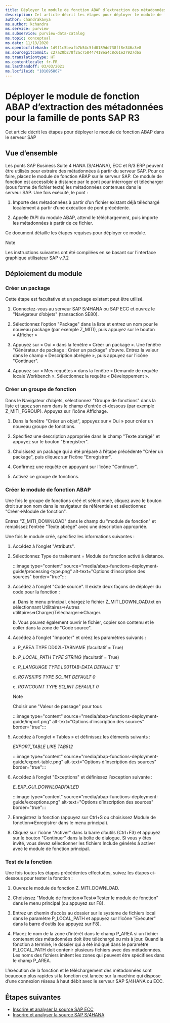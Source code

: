 ```yaml
---
title: Déployer le module de fonction ABAP d’extraction des métadonnées pour la famille de ponts SAP R3 dans Azure Purview
description: Cet article décrit les étapes pour déployer le module de fonction ABAP dans le serveur SAP
author: chandrakavya
ms.author: kchandra
ms.service: purview
ms.subservice: purview-data-catalog
ms.topic: conceptual
ms.date: 11/13/2020
ms.openlocfilehash: 1d9f1c5beafb7b54c5fd0189dd738ff8e346a3e8
ms.sourcegitcommit: c27a20b278f2ac758447418ea4c8c61e27927d6a
ms.translationtype: HT
ms.contentlocale: fr-FR
ms.lasthandoff: 03/03/2021
ms.locfileid: "101695867"
---
```

# <a name="deploy-the-metadata-extraction-abap-function-module-for-the-sap-r3-family-of-bridges"></a>Déployer le module de fonction ABAP d’extraction des métadonnées pour la famille de ponts SAP R3 
Cet article décrit les étapes pour déployer le module de fonction ABAP dans le serveur SAP
## <a name="overview"></a>Vue d’ensemble 

Les ponts SAP Business Suite 4 HANA (S/4HANA), ECC et R/3 ERP peuvent être utilisés pour extraire des métadonnées à partir du serveur SAP. Pour ce faire, placez le module de fonction ABAP sur le serveur SAP. Ce module de fonction est accessible à distance par le pont pour interroger et télécharger (sous forme de fichier texte) les métadonnées contenues dans le serveur SAP.
Une fois exécuté, le pont :

1.  Importe des métadonnées à partir d’un fichier existant déjà téléchargé localement à partir d’une exécution de pont précédente.

2.  Appelle l’API du module ABAP, attend le téléchargement, puis importe les métadonnées à partir de ce fichier.

Ce document détaille les étapes requises pour déployer ce module.

> [!Note] 
>Les instructions suivantes ont été compilées en se basant sur l’interface graphique utilisateur SAP v.7.2

## <a name="deployment-of-the-module"></a>Déploiement du module 

### <a name="create-a-package"></a>Créer un package 

Cette étape est facultative et un package existant peut être utilisé.

1.  Connectez-vous au serveur SAP S/4HANA ou SAP ECC et ouvrez le \"Navigateur d’objets\" (transaction SE80).

2.  Sélectionnez l’option \"Package\" dans la liste et entrez un nom pour le nouveau package (par exemple Z\_MITI), puis appuyez sur le bouton « Afficher »

3.  Appuyez sur « Oui » dans la fenêtre « Créer un package ». Une fenêtre \"Générateur de package : Créer un package\" s’ouvre. Entrez la valeur dans le champ « Description abrégée », puis appuyez sur l’icône \"Continuer\".

4.  Appuyez sur « Mes requêtes » dans la fenêtre « Demande de requête locale Workbench ». Sélectionnez la requête « Développement ».

### <a name="create-a-function-group"></a>Créer un groupe de fonction 

Dans le Navigateur d’objets, sélectionnez \"Groupe de fonctions\" dans la liste et tapez son nom dans le champ d’entrée ci-dessous (par exemple Z\_MITI\_FGROUP). Appuyez sur l’icône Affichage.

1.  Dans la fenêtre \"Créer un objet\", appuyez sur « Oui » pour créer un nouveau groupe de fonctions.

2.  Spécifiez une description appropriée dans le champ \"Texte abrégé\" et appuyez sur le bouton \"Enregistrer\".

3.  Choisissez un package qui a été préparé à l’étape précédente \"Créer un package\", puis cliquez sur l’icône \"Enregistrer\".

4.  Confirmez une requête en appuyant sur l’icône \"Continuer\".

5.  Activez ce groupe de fonctions.

### <a name="create-the-abap-function-module"></a>Créer le module de fonction ABAP 

Une fois le groupe de fonctions créé et sélectionné, cliquez avec le bouton droit sur son nom dans le navigateur de référentiels et sélectionnez \"Créer=\>Module de fonction\".

Entrez \"Z\_MITI\_DOWNLOAD\" dans le champ du \"module de fonction\" et remplissez l’entrée \"Texte abrégé\" avec une description appropriée.

Une fois le module créé, spécifiez les informations suivantes :

1.  Accédez à l’onglet \"Attributs\".

2.  Sélectionnez Type de traitement = Module de fonction activé à distance.

    :::image type="content" source="media/abap-functions-deployment-guide/processing-type.png" alt-text="Options d’inscription des sources" border="true":::

3.  Accédez à l’onglet \"Code source\". Il existe deux façons de déployer du code pour la fonction :

    a.  Dans le menu principal, chargez le fichier Z\_MITI\_DOWNLOAD.txt en sélectionnant Utilitaires=\>Autres utilitaires=\>Charger/Télécharger=\>Charger.

    b.  Vous pouvez également ouvrir le fichier, copier son contenu et le coller dans la zone de \"Code source\".

4.  Accédez à l’onglet \"Importer\" et créez les paramètres suivants :

    a.  P\_AREA TYPE DD02L-TABNAME (facultatif = True)

    b.  *P\_LOCAL\_PATH TYPE STRING* (facultatif = True)

    c.  *P\_LANGUAGE TYPE L001TAB-DATA DEFAULT \'E\'*

    d.  *ROWSKIPS TYPE SO\_INT DEFAULT 0*

    e.  *ROWCOUNT TYPE SO\_INT DEFAULT 0*

    > [!Note]
    > Choisir une \"Valeur de passage\" pour tous

    :::image type="content" source="media/abap-functions-deployment-guide/import.png" alt-text="Options d’inscription des sources" border="true":::

5.  Accédez à l’onglet « Tables » et définissez les éléments suivants :

    *EXPORT\_TABLE LIKE TAB512*

    :::image type="content" source="media/abap-functions-deployment-guide/export-table.png" alt-text="Options d’inscription des sources" border="true":::

6.  Accédez à l’onglet \"Exceptions\" et définissez l’exception suivante :

    *E\_EXP\_GUI\_DOWNLOADFAILED*

    :::image type="content" source="media/abap-functions-deployment-guide/exceptions.png" alt-text="Options d’inscription des sources" border="true":::

7.  Enregistrez la fonction (appuyez sur Ctrl+S ou choisissez Module de fonction=\>Enregistrer dans le menu principal).

8.  Cliquez sur l’icône \"Activer\" dans la barre d’outils (Ctrl+F3) et appuyez sur le bouton \"Continuer\" dans la boîte de dialogue. Si vous y êtes invité, vous devez sélectionner les fichiers Include générés à activer avec le module de fonction principal.

### <a name="testing-the-function"></a>Test de la fonction 

Une fois toutes les étapes précédentes effectuées, suivez les étapes ci-dessous pour tester la fonction :

1.  Ouvrez le module de fonction Z\_MITI\_DOWNLOAD.

2.  Choisissez \"Module de fonction=\>Test=\>Tester le module de fonction\" dans le menu principal (ou appuyez sur F8).

3.  Entrez un chemin d’accès au dossier sur le système de fichiers local dans le paramètre P\_LOCAL\_PATH et appuyez sur l’icône \"Exécuter\" dans la barre d’outils (ou appuyez sur F8).

4.  Placez le nom de la zone d’intérêt dans le champ P\_AREA si un fichier contenant des métadonnées doit être téléchargé ou mis à jour. Quand la fonction a terminé, le dossier qui a été indiqué dans le paramètre P\_LOCAL\_PATH doit contenir plusieurs fichiers avec des métadonnées. Les noms des fichiers imitent les zones qui peuvent être spécifiées dans le champ P\_AREA.

L’exécution de la fonction et le téléchargement des métadonnées sont beaucoup plus rapides si la fonction est lancée sur la machine qui dispose d’une connexion réseau à haut débit avec le serveur SAP S/4HANA ou ECC.

## <a name="next-steps"></a>Étapes suivantes

- [Inscrire et analyser la source SAP ECC](register-scan-sapecc-source.md)
- [Inscrire et analyser la source SAP S/4HANA](register-scan-saps4hana-source.md)